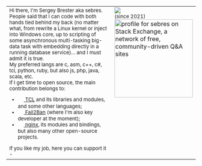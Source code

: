 <table class="d-table" align="center" style="vertical-align:top" cellspacing="0" cellpadding="0"><tr>
  <td valign="top"><sub>
  Hi there,
  I'm Sergey Brester aka sebres.<br/>
  People said that I can code with both hands tied behind my back (no matter what, from rewrite a Linux kernel or inject into Windows core, up to scripting of some asynchronous multi-tasking big-data task with embedding directly in a running database service)... and I must admit it is true.<br/>
  My preferred langs are c, asm, c++, c#, tcl, python, ruby, but also js, php, java, scala, etc.<br/>
  If I get time to open source, the main contribution belongs to:<ul>
    <li><a href="https://core.tcl-lang.org/tcl/timeline?udc=1&ss=x&n=50&y=all&advm=0&u=sebres"><img src="http://mirror1.tcl-lang.org/tcl_feather_256x256.png" valign="middle" height="16"/> TCL</a> and its libraries and modules, and some other languages;</li>
    <li><a href="/fail2ban/fail2ban"><img src="https://avatars.githubusercontent.com/u/1087378?s=60&v=4" valign="middle" height="16"/> Fail2Ban</a> (where I'm also key developer at the moment);</li>
    <li><a href="//nginx.org"><img src="https://www.nginx.com/resources/wiki/_static/img/nginx-plus-icon.png" valign="middle" height="16"/> nginx</a>, its modules and bindings, but also many other open-source projects.</li>
  </ul>If you like my job, here you can support it - <a href="https://www.paypal.com/paypalme/sebres"><img src="https://www.paypalobjects.com/en_US/i/btn/btn_donate_SM.gif" valign="middle" height="16"/></a>
  </sub></td>
<!--
  <td valign="top"><img src="https://github-readme-stats.vercel.app/api?username=sebres&show_icons=true&layout=compact&hide=stars&include_all_commits=true" valign="middle"/></td>
  <td valign="top"><img src="https://github-readme-stats.vercel.app/api/top-langs/?username=sebres&langs_count=10&hide=makefile,xs&layout=compact" valign="middle"/></td>
-->
  <td width="208" valign="top"><img src="https://visitor-badge.laobi.icu/badge?page_id=sebres.sebres" valign="middle"/></br><sup>(since 2021)</sup><br/>
  <a href="https://stackexchange.com/users/9650556/sebres"><img src="https://stackexchange.com/users/flair/9650556.png" width="208" 
     alt="profile for sebres on Stack Exchange, a network of free, community-driven Q&amp;A sites" 
     title="profile for sebres on Stack Exchange, a network of free, community-driven Q&amp;A sites"/></a></td>
</tr></table>

